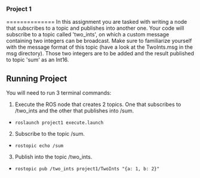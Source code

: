 ### Project 1
==============
In this assignment you are tasked with writing a node that subscribes to a topic and publishes into another one. Your code will subscribe to a topic called 'two_ints', on which a custom message containing two integers can be broadcast. Make sure to familiarize yourself with the message format of this topic (have a look at the TwoInts.msg in the msg directory). Those two integers are to be added and the result published to topic 'sum' as an Int16.

## Running Project
You will need to run 3 terminal commands:

1. Execute the ROS node that creates 2 topics. One that subscribes to /two_ints and the other that publishes into /sum.
* `roslaunch project1 execute.launch`
2. Subscribe to the topic /sum.
* `rostopic echo /sum`
3. Publish into the topic /two_ints.
* `rostopic pub /two_ints project1/TwoInts "{a: 1, b: 2}"`